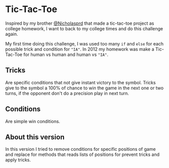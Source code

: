 # Tic-Tac-Toe
Inspired by my brother [@Nicholasprd](https://github.com/Nicholasprd) that made a tic-tac-toe project as college homework, I want to back to my college times and do this challenge again.

My first time doing this challenge, I was used too many `if` and `else` for each possible trick and condition for `"IA"`. In 2012 my homework was make a Tic-Tac-Toe for human vs human and human vs `"IA"`. 

## Tricks

Are specific conditions that not give instant victory to the symbol. Tricks give to the symbol a 100% of chance to win the game in the next one or two turns, if the opponent don't do a precision play in next turn.

## Conditions

Are simple win conditions.

## About this version

In this version I tried to remove conditions for specific positions of game and replace for methods that reads lists of positions for prevent tricks and apply tricks.